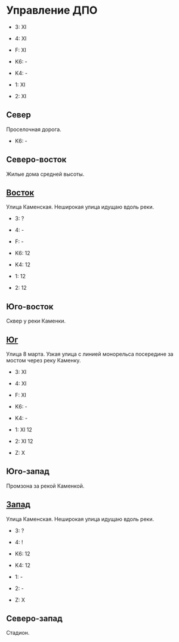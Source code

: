 # Управление ДПО

* 3:    XI
* 4:    XI
* F:    XI

* K6:   -
* K4:   -
* 1:    XI
* 2:    XI

## Север

Проселочная дорога.

* K6:   -

## Северо-восток

Жилые дома средней высоты.

## [Восток](./585020.md)

Улица Каменская.
Неширокая улица идущаю вдоль реки.

* 3:    ?
* 4:    -
* F:    -

* K6:   12
* K4:   12
* 1:    12
* 2:    12

## Юго-восток

Сквер у реки Каменки.

## [Юг](./560035.md)

Улица 8 марта.
Узкая улица с линией монорельса посередине за мостом через реку Каменку.

* 3:    XI
* 4:    XI
* F:    XI

* K6:   -
* K4:   -
* 1:    XI  12
* 2:    XI  12

* Z:    X

## Юго-запад

Промзона за рекой Каменкой.

## [Запад](./10555020.md)

Улица Каменская.
Неширокая улица идущаю вдоль реки.

* 3:    ?
* 4:    !

* K6:   12
* K4:   12
* 1:    -
* 2:    -

* Z:    X

## Северо-запад

Стадион.
